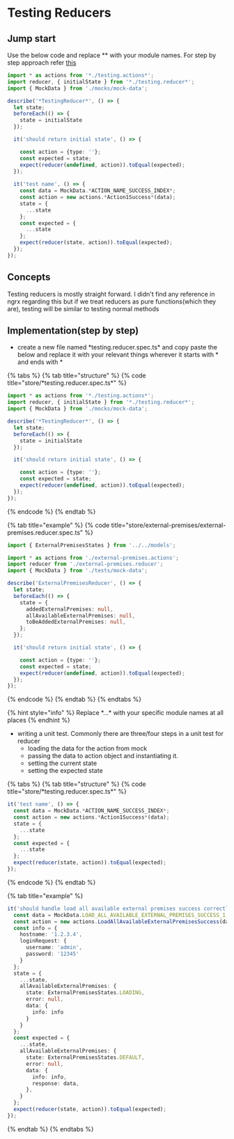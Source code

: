 # Testing Reducers

## Jump start

Use the below code and replace \*\* with your module names. For step by step approach refer [this](testing-reducers.md#integration-step-by-step)

```typescript
import * as actions from '*./testing.actions*';
import reducer, { initialState } from '*./testing.reducer*';
import { MockData } from './mocks/mock-data';

describe('*TestingReducer*', () => {
  let state;
  beforeEach(() => {
    state = initialState
  });

  it('should return initial state', () => {

    const action = {type: ''};
    const expected = state;
    expect(reducer(undefined, action)).toEqual(expected);
  });
  
  it('test name', () => {
    const data = MockData.*ACTION_NAME_SUCCESS_INDEX*;
    const action = new actions.*Action1Success*(data);
    state = {
      ...state
    };
    const expected = {
      ...state
    };
    expect(reducer(state, action)).toEqual(expected);
  });
});


```

## Concepts

Testing reducers is mostly straight forward. I didn't find any reference in ngrx  regarding this but if we treat reducers as pure functions\(which they are\), testing will be similar to testing normal methods

## Implementation\(step by step\)

* create a new file named \*testing.reducer.spec.ts\* and copy paste the below and replace it with your relevant things wherever it starts with \* and ends with \*

{% tabs %}
{% tab title="structure" %}
{% code title="store/\*testing.reducer.spec.ts\*" %}
```typescript
import * as actions from '*./testing.actions*';
import reducer, { initialState } from '*./testing.reducer*';
import { MockData } from './mocks/mock-data';

describe('*TestingReducer*', () => {
  let state;
  beforeEach(() => {
    state = initialState
  });

  it('should return initial state', () => {

    const action = {type: ''};
    const expected = state;
    expect(reducer(undefined, action)).toEqual(expected);
  });
});

```
{% endcode %}
{% endtab %}

{% tab title="example" %}
{% code title="store/external-premises/external-premises.reducer.spec.ts" %}
```typescript
import { ExternalPremisesStates } from '../../models';

import * as actions from './external-premises.actions';
import reducer from './external-premises.reducer';
import { MockData } from './tests/mock-data';

describe('ExternalPremisesReducer', () => {
  let state;
  beforeEach(() => {
    state = {
      addedExternalPremises: null,
      allAvailableExternalPremises: null,
      toBeAddedExternalPremises: null,
    };
  });

  it('should return initial state', () => {

    const action = {type: ''};
    const expected = state;
    expect(reducer(undefined, action)).toEqual(expected);
  });
});

```
{% endcode %}
{% endtab %}
{% endtabs %}

{% hint style="info" %}
Replace \*...\* with your specific module names at all places
{% endhint %}

* writing a unit test. Commonly there are  three/four steps in a unit test for reducer
  * loading the data for the action from mock
  * passing the data to action object and instantiating it.
  * setting the current state
  * setting the expected state

{% tabs %}
{% tab title="structure" %}
{% code title="store/\*testing.reducer.spec.ts\*" %}
```typescript
it('test name', () => {
  const data = MockData.*ACTION_NAME_SUCCESS_INDEX*;
  const action = new actions.*Action1Success*(data);
  state = {
    ...state
  };
  const expected = {
    ...state
  };
  expect(reducer(state, action)).toEqual(expected);
});
```
{% endcode %}
{% endtab %}

{% tab title="example" %}
```typescript
it('should handle load all available external premises success correctly', () => {
  const data = MockData.LOAD_ALL_AVAILABLE_EXTERNAL_PREMISES_SUCCESS_1;
  const action = new actions.LoadAllAvailableExternalPremisesSuccess(data);
  const info = {
    hostname: '1.2.3.4',
    loginRequest: {
      username: 'admin',
      password: '12345'
    }
  };
  state = {
    ...state,
    allAvailableExternalPremises: {
      state: ExternalPremisesStates.LOADING,
      error: null,
      data: {
        info: info
      }
    }
  };
  const expected = {
    ...state,
    allAvailableExternalPremises: {
      state: ExternalPremisesStates.DEFAULT,
      error: null,
      data: {
        info: info,
        response: data,
      },
    }
  };
  expect(reducer(state, action)).toEqual(expected);
});
```
{% endtab %}
{% endtabs %}



